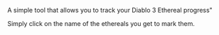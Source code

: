 A simple tool that allows you to track your Diablo 3 Ethereal progress"

Simply click on the name of the ethereals you get to mark them.
